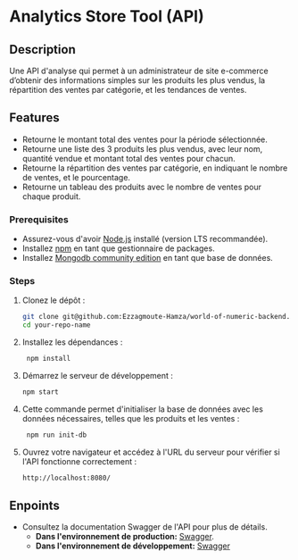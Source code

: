 
# Analytics Store Tool (API)

## Description

Une API d'analyse qui permet à un administrateur de site e-commerce d’obtenir des informations simples sur les produits les plus vendus, la répartition des ventes par catégorie, et les tendances de ventes.


## Features 

  - Retourne le montant total des ventes pour la période sélectionnée.
  - Retourne une liste des 3 produits les plus vendus, avec leur nom, quantité vendue et montant total des ventes pour chacun.
  - Retourne la répartition des ventes par catégorie, en indiquant le nombre de ventes, et le pourcentage.
  - Retourne un tableau des produits avec le nombre de ventes pour chaque produit.


### Prerequisites
- Assurez-vous d'avoir [Node.js](https://nodejs.org/) installé (version LTS recommandée).  
- Installez [npm](https://www.npmjs.com/) en tant que gestionnaire de packages.
- Installez [Mongodb community edition](https://www.mongodb.com/docs/manual/administration/install-community/) en tant que base de données.

### Steps

1. Clonez le dépôt :
   ```bash
   git clone git@github.com:Ezzagmoute-Hamza/world-of-numeric-backend.git
   cd your-repo-name 
   ```
2. Installez les dépendances :
   ```bash
    npm install
   ```
3. Démarrez le serveur de développement :
   ```bash
   npm start
   ```
3. Cette commande permet d'initialiser la base de données avec les données nécessaires, telles que les produits et les ventes :
    ```bash
     npm run init-db 
    ```
4. Ouvrez votre navigateur et accédez à l'URL du serveur pour vérifier si l'API fonctionne correctement :
   ```bash
   http://localhost:8080/
   ```

## Enpoints

- Consultez la documentation Swagger de l'API pour plus de détails.
  - <strong>Dans l'environnement de production:</strong> [Swagger](https://world-of-numeric-backend.vercel.app/api_documentation).
  - <strong>Dans l'environnement de développement:</strong> [Swagger](http://localhost:8080/api_documentation)

